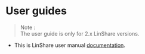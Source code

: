 # User guides

> Note :<br/>
    The user guide is only for 2.x LinShare versions.

* This is LinShare user manual [documentation](linshare-user.md).
